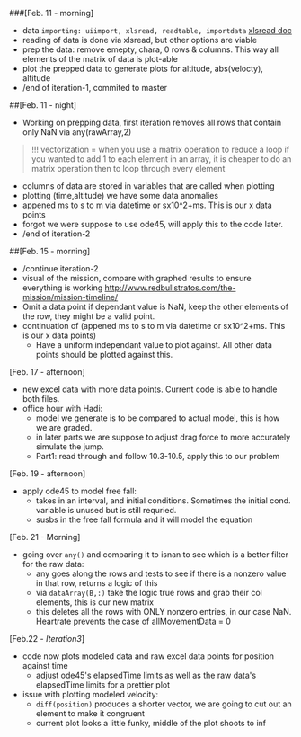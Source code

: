 ###[Feb. 11 - morning]
- data `importing: uiimport, xlsread, readtable, importdata` [xlsread doc](https://www.mathworks.com/help/matlab/ref/xlsread.html#bthgbma)
- reading of data is done via xlsread, but other options are viable
- prep the data: remove emepty, chara, 0 rows & columns. This way all elements of the matrix of data is plot-able
- plot the prepped data to generate plots for altitude, abs(velocty), altitude
- /end of iteration-1, commited to master


##[Feb. 11 - night]
- Working on prepping data, first iteration removes all rows that contain only NaN via any(rawArray,2)

> !!! vectorization = when you use a matrix operation to reduce a loop
> if you wanted to add 1 to each element in an array, it is cheaper to do an matrix operation then to loop through every element
  
- columns of data are stored in variables that are called when plotting
- plotting (time,altitude) we have some data anomalies
- appened ms to s to m via datetime or sx10^2+ms. This is our x data points
- forgot we were suppose to use ode45, will apply this to the code later.
- /end of iteration-2


##[Feb. 15 - morning]
- /continue iteration-2
- visual of the mission, compare with graphed results to ensure everything is working 
  http://www.redbullstratos.com/the-mission/mission-timeline/ 
- Omit a data point if dependant value is NaN, keep the other elements of the row, they might be a valid point. 
- continuation of (appened ms to s to m via datetime or sx10^2+ms. This is our x data points)
  - Have a uniform independant value to plot against. All other data points should be plotted against this. 
  

[Feb. 17 - afternoon]
- new excel data with more data points. Current code is able to handle both files. 
- office hour with Hadi:
  - model we generate is to be compared to actual model, this is how we are graded.
  - in later parts we are suppose to adjust drag force to more accurately simulate the jump.
  - Part1: read through and follow 10.3-10.5, apply this to our problem
  
  
[Feb. 19 - afternoon]
- apply ode45 to model free fall:
  - takes in an interval, and initial conditions. Sometimes the initial cond. variable is unused but is still requried.
  - susbs in the free fall formula and it will model the equation
  


[Feb. 21 - Morning]
- going over `any()` and comparing it to isnan to see which is a better filter for the raw data:
  - any goes along the rows and tests to see if there is a nonzero value in that row, returns a logic of this
  - via `dataArray(B,:)` take the logic true rows and grab their col elements, this is our new matrix
  - this deletes all the rows with ONLY nonzero entries, in our case NaN. Heartrate prevents the case of allMovementData = 0
  

  
[Feb.22 - *Iteration3*] 
- code now plots modeled data and raw excel data points for position against time
  - adjust ode45's elapsedTime limits as well as the raw data's elapsedTime limits for a prettier plot
- issue with plotting modeled velocity:
  - `diff(position)` produces a shorter vector, we are going to cut out an element to make it congruent
  - current plot looks a little funky, middle of the plot shoots to inf
  















